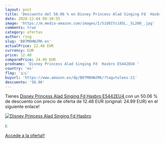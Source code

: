 ```yaml
---
layout: post
title: 'Descuento del 50.06 % en Disney Princess Alad Singing Fd  Hasbro '
date: 2020-12-04 09:30:55
image: 'https://m.media-amazon.com/images/I/51d8IYzi85L._SL200_.jpg'
comments: true
category: ofertas
author: ring
slug: 'B07M8HWJRK-es'
actualPrice: 12.48 EUR
currency: EUR
price: 12.48
comparePrice: 24.99 EUR
prodname: 'Disney Princess Alad Singing Fd  Hasbro E5442EU4 '
country: 'es'
flag: '🇪🇸'
buyurl: 'https://www.amazon.es/dp/B07M8HWJRK/?tag=tolees-21'
descuento: '50.06'
---
```


Tienes [Disney Princess Alad Singing Fd  Hasbro E5442EU4 ](https://www.amazon.es/dp/B07M8HWJRK/?tag=tolees-21) con un 50.06 % de descuento con precio de oferta de 12.48 EUR (original: 24.99 EUR) en el siguiente enlace!

[![Disney Princess Alad Singing Fd  Hasbro ](https://m.media-amazon.com/images/I/51d8IYzi85L._SL200_.jpg)](https://www.amazon.es/dp/B07M8HWJRK/?tag=tolees-21)

ℹ️:


[Accede a la oferta!!](https://www.amazon.es/dp/B07M8HWJRK/?tag=tolees-21)
